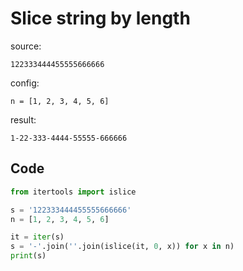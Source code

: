 # Slice string by length

source:
```
122333444455555666666
```

config:
```
n = [1, 2, 3, 4, 5, 6]
```

result:
```
1-22-333-4444-55555-666666
```

## Code
```python
from itertools import islice

s = '122333444455555666666'
n = [1, 2, 3, 4, 5, 6]

it = iter(s)
s = '-'.join(''.join(islice(it, 0, x)) for x in n)
print(s)

```
